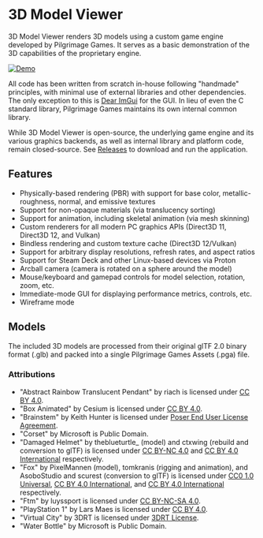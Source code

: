# 3D Model Viewer

3D Model Viewer renders 3D models using a custom game engine developed by
Pilgrimage Games. It serves as a basic demonstration of the 3D capabilities of
the proprietary engine.

[![Demo](demo.webp)](https://youtu.be/xh3sMvgR8wY)

All code has been written from scratch in-house following "handmade"
principles, with minimal use of external libraries and other dependencies. The
only exception to this is [Dear ImGui](https://github.com/ocornut/imgui) for
the GUI. In lieu of even the C standard library, Pilgrimage Games maintains its
own internal common library.

While 3D Model Viewer is open-source, the underlying game engine and its
various graphics backends, as well as internal library and platform code,
remain closed-source. See
[Releases](https://github.com/pilgrimage-games/3d-model-viewer/releases) to
download and run the application.

## Features
* Physically-based rendering (PBR) with support for base color,
metallic-roughness, normal, and emissive textures
* Support for non-opaque materials (via translucency sorting)
* Support for animation, including skeletal animation (via mesh skinning)
* Custom renderers for all modern PC graphics APIs (Direct3D 11, Direct3D 12,
and Vulkan)
* Bindless rendering and custom texture cache (Direct3D 12/Vulkan)
* Support for arbitrary display resolutions, refresh rates, and aspect ratios
* Support for Steam Deck and other Linux-based devices via Proton
* Arcball camera (camera is rotated on a sphere around the model)
* Mouse/keyboard and gamepad controls for model selection, rotation, zoom, etc.
* Immediate-mode GUI for displaying performance metrics, controls, etc.
* Wireframe mode

## Models
The included 3D models are processed from their original glTF 2.0 binary format
(.glb) and packed into a single Pilgrimage Games Assets (.pga) file.

### Attributions
* "Abstract Rainbow Translucent Pendant" by riach is licensed under [CC BY 4.0](https://creativecommons.org/licenses/by/4.0/).
* "Box Animated" by Cesium is licensed under [CC BY 4.0](https://creativecommons.org/licenses/by/4.0/).
* "Brainstem" by Keith Hunter is licensed under [Poser End User License Agreement](https://www.posersoftware.com/documentation/12/Poser_Reference_Manual/Introduction/Installing/Poser_End_User_License_Agreement_(EULA).htm).
* "Corset" by Microsoft is Public Domain.
* "Damaged Helmet" by theblueturtle_ (model) and ctxwing (rebuild and conversion to glTF) is licensed under [CC BY-NC 4.0](https://creativecommons.org/licenses/by-nc/4.0/) and [CC BY 4.0 International](https://creativecommons.org/licenses/by/4.0/) respectively.
* "Fox" by PixelMannen (model), tomkranis (rigging and animation), and AsoboStudio and scurest (conversion to glTF) is licensed under [CC0 1.0 Universal](https://creativecommons.org/publicdomain/zero/1.0/), [CC BY 4.0 International](https://creativecommons.org/licenses/by/4.0/), and [CC BY 4.0 International](https://creativecommons.org/licenses/by/4.0/) respectively.
* "Ftm" by luyssport is licensed under [CC BY-NC-SA 4.0](https://creativecommons.org/licenses/by-nc-sa/4.0/).
* "PlayStation 1" by Lars Maes is licensed under [CC BY 4.0](https://creativecommons.org/licenses/by/4.0/).
* "Virtual City" by 3DRT is licensed under [3DRT License](https://3drt.com/store/terms-of-use-license.html).
* "Water Bottle" by Microsoft is Public Domain.

